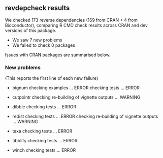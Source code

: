 ## revdepcheck results

We checked 173 reverse dependencies (169 from CRAN + 4 from Bioconductor), comparing R CMD check results across CRAN and dev versions of this package.

 * We saw 7 new problems
 * We failed to check 0 packages

Issues with CRAN packages are summarised below.

### New problems
(This reports the first line of each new failure)

* bignum
  checking examples ... ERROR
  checking tests ... ERROR

* cutpointr
  checking re-building of vignette outputs ... WARNING

* dibble
  checking tests ... ERROR

* redist
  checking tests ... ERROR
  checking re-building of vignette outputs ... WARNING

* taxa
  checking tests ... ERROR

* tibblify
  checking tests ... ERROR

* winch
  checking tests ... ERROR

